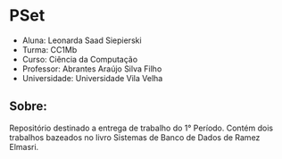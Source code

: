 # PSet
 - Aluna: Leonarda Saad Siepierski
 - Turma: CC1Mb
 - Curso: Ciência da Computação
 - Professor: Abrantes Araújo Silva Filho
 - Universidade: Universidade Vila Velha

## Sobre:
Repositório destinado a entrega de trabalho do 1° Período.
Contém dois trabalhos bazeados no livro Sistemas de Banco de Dados de Ramez Elmasri.
